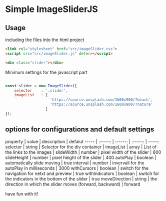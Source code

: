 # Simple ImageSliderJS

## Usage

including the files into the html project

```html
<link rel="stylesheet" href="src/imageSlider.css">
<script src="src/imageSlider.js" defer></script>

<div class="slider"></div>
```

Minimum settings for the javascript part

```javascript

const slider = new ImageSlider({
    selector    : '.slider',
    imageList   : [
                    'https://source.unsplash.com/1600x900/?beach',
                    'https://source.unsplash.com/1600x900/?nature'
                  ]
});
```

## options for configurations and default settings

property | value | description | defalut
 ----- | :-----: | :-----: | :-----: | -----:
selector | string | Selector for the div container |
imageList | array | List of the links to the images |
slideWidth | number | pixel width of the slider | 600
slideHeight | number | pixel height of the slider | 400
autoPlay | boolean | automatically slide moving | true
interval | number | invervall for the autoPlay in milliseconds | 3000
withCursors | boolean | switch for the navigation for netxt and preview | true
withIndicators | boolean | switch for the indicators in the bottom of the slider | true
moveDirection | string | the direction in which the slider moves (forward, backward) | forward

have fun with it!
